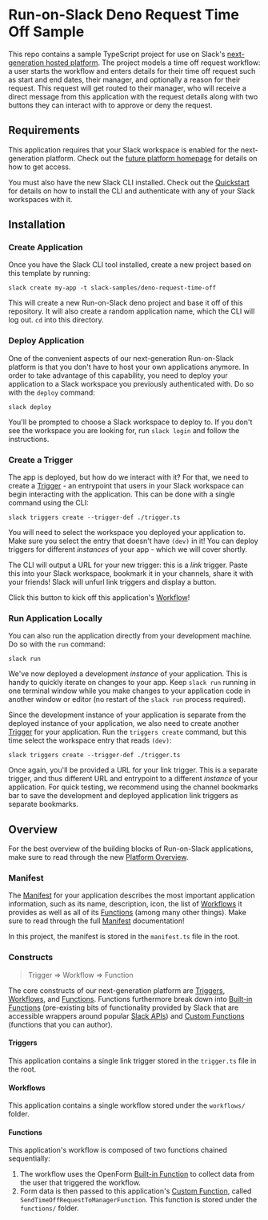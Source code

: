 # Run-on-Slack Deno Request Time Off Sample

This repo contains a sample TypeScript project for use on Slack's
[next-generation hosted platform][nextgen]. The project models a time off
request workflow: a user starts the workflow and enters details for their time
off request such as start and end dates, their manager, and optionally a reason
for their request. This request will get routed to their manager, who will
receive a direct message from this application with the request details along
with two buttons they can interact with to approve or deny the request.

## Requirements

This application requires that your Slack workspace is enabled for the
next-generation platform. Check out the [future platform homepage][nextgen] for
details on how to get access.

You must also have the new Slack CLI installed. Check out the
[Quickstart][quickstart] for details on how to install the CLI and authenticate
with any of your Slack workspaces with it.

## Installation

### Create Application

Once you have the Slack CLI tool installed, create a new project based on this
template by running:

    slack create my-app -t slack-samples/deno-request-time-off

This will create a new Run-on-Slack deno project and base it off of this
repository. It will also create a random application name, which the CLI will
log out. `cd` into this directory.

### Deploy Application

One of the convenient aspects of our next-generation Run-on-Slack platform is
that you don't have to host your own applications anymore. In order to take
advantage of this capability, you need to deploy your application to a Slack
workspace you previously authenticated with. Do so with the `deploy` command:

    slack deploy

You'll be prompted to choose a Slack workspace to deploy to. If you don't see
the workspace you are looking for, run `slack login` and follow the
instructions.

### Create a Trigger

The app is deployed, but how do we interact with it? For that, we need to create
a [Trigger][triggers] - an entrypoint that users in your Slack workspace can
begin interacting with the application. This can be done with a single command
using the CLI:

    slack triggers create --trigger-def ./trigger.ts

You will need to select the workspace you deployed your application to. Make
sure you select the entry that doesn't have `(dev)` in it! You can deploy
triggers for different _instances_ of your app - which we will cover shortly.

The CLI will output a URL for your new trigger: this is a _link_ trigger. Paste
this into your Slack workspace, bookmark it in your channels, share it with your
friends! Slack will unfurl link triggers and display a button.

Click this button to kick off this application's [Workflow][workflow]!

### Run Application Locally

You can also run the application directly from your development machine. Do so
with the `run` command:

    slack run

We've now deployed a development _instance_ of your application. This is handy
to quickly iterate on changes to your app. Keep `slack run` running in one
terminal window while you make changes to your application code in another
window or editor (no restart of the `slack run` process required).

Since the development instance of your application is separate from the deployed
instance of your application, we also need to create another [Trigger][triggers]
for your application. Run the `triggers create` command, but this time select
the workspace entry that reads `(dev)`:

    slack triggers create --trigger-def ./trigger.ts

Once again, you'll be provided a URL for your link trigger. This is a separate
trigger, and thus different URL and entrypoint to a different _instance_ of your
application. For quick testing, we recommend using the channel bookmarks bar to
save the development and deployed application link triggers as separate
bookmarks.

## Overview

For the best overview of the building blocks of Run-on-Slack applications, make
sure to read through the new [Platform Overview][overview].

### Manifest

The [Manifest][manifest] for your application describes the most important
application information, such as its name, description, icon, the list of
[Workflows][workflow] it provides as well as all of its [Functions][functions]
(among many other things). Make sure to read through the full
[Manifest][manifest] documentation!

In this project, the manifest is stored in the `manifest.ts` file in the root.

### Constructs

> Trigger => Workflow => Function

The core constructs of our next-generation platform are [Triggers][triggers],
[Workflows][workflow], and [Functions][functions]. Functions furthermore break
down into [Built-in Functions][functions] (pre-existing bits of functionality
provided by Slack that are accessible wrappers around popular [Slack APIs][api])
and [Custom Functions][custom-func] (functions that you can author).

#### Triggers

This application contains a single link trigger stored in the `trigger.ts` file
in the root.

#### Workflows

This application contains a single workflow stored under the `workflows/`
folder.

#### Functions

This application's workflow is composed of two functions chained sequentially:

1. The workflow uses the OpenForm [Built-in Function][functions] to collect data
   from the user that triggered the workflow.
2. Form data is then passed to this application's
   [Custom Function][custom-func], called `SendTimeOffRequestToManagerFunction`.
   This function is stored under the `functions/` folder.

[nextgen]: https://api.slack.com/future
[overview]: https://api.slack.com/future/overview
[quickstart]: https://api.slack.com/future/quickstart
[triggers]: https://api.slack.com/future/triggers
[workflow]: https://api.slack.com/future/workflows
[functions]: https://api.slack.com/future/functions
[custom-func]: https://api.slack.com/future/functions/custom
[api]: https://api.slack.com/methods
[manifest]: https://api.slack.com/future/manifest
